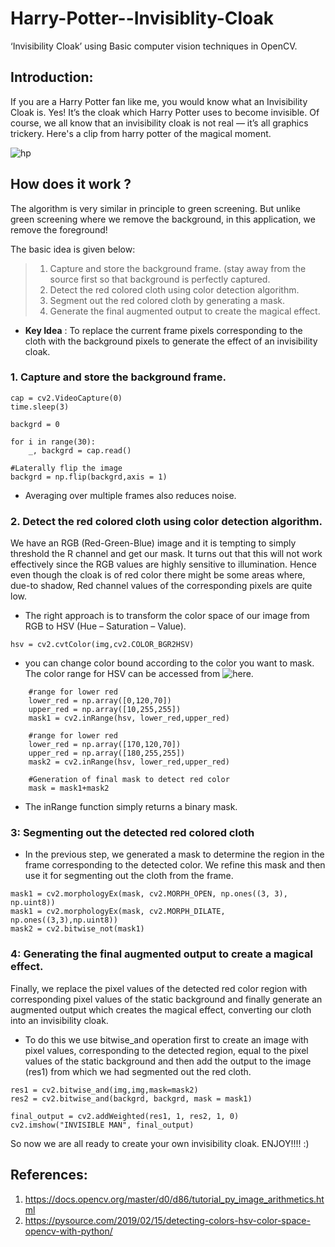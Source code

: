 # Harry-Potter--Invisiblity-Cloak
 ‘Invisibility Cloak’ using Basic computer vision techniques in OpenCV.
 
 
## Introduction:
If you are a Harry Potter fan like me, you would know what an Invisibility Cloak is. 
Yes! It’s the cloak which Harry Potter uses to become invisible. Of course, we all know that an invisibility cloak is not real — it’s all graphics trickery.
Here's a clip from harry potter of the magical moment.

![hp](https://github.com/PriyaJ28/Harry-Potter--Invisiblity-Cloak/blob/master/ezgif.com-video-to-gif.gif)

## How does it work ?
The algorithm is very similar in principle to green screening. But unlike green screening where we remove the background, in this application, we remove the foreground!

The basic idea is given below:

>1. Capture and store the background frame. (stay away from the source first so that background is perfectly captured.
>2. Detect the red colored cloth using color detection algorithm.
>3. Segment out the red colored cloth by generating a mask.
>4. Generate the final augmented output to create the magical effect.

* **Key Idea** : To replace the current frame pixels corresponding to the cloth with the background pixels to generate the effect of an invisibility cloak.

### 1. Capture and store the background frame.
```
cap = cv2.VideoCapture(0)
time.sleep(3)

backgrd = 0

for i in range(30):
    _, backgrd = cap.read()

#Laterally flip the image
backgrd = np.flip(backgrd,axis = 1)

```
* Averaging over multiple frames also reduces noise.

### 2. Detect the red colored cloth using color detection algorithm.
We have an RGB (Red-Green-Blue) image and it is tempting to simply threshold the R channel and get our mask. It turns out that this will not work effectively since the RGB values are highly sensitive to illumination. Hence even though the cloak is of red color there might be some areas where, due-to shadow, Red channel values of the corresponding pixels are quite low.

* The right approach is to transform the color space of our image from RGB to HSV (Hue – Saturation – Value).

```
hsv = cv2.cvtColor(img,cv2.COLOR_BGR2HSV)

```
* you can change color bound according to the color you want to mask. The color range for HSV can be accessed from ![here](http://colorizer.org/).

```
    #range for lower red
    lower_red = np.array([0,120,70])
    upper_red = np.array([10,255,255])
    mask1 = cv2.inRange(hsv, lower_red,upper_red)

    #range for lower red
    lower_red = np.array([170,120,70])
    upper_red = np.array([180,255,255])
    mask2 = cv2.inRange(hsv, lower_red,upper_red)

    #Generation of final mask to detect red color
    mask = mask1+mask2

```
* The inRange function simply returns a binary mask.

### 3: Segmenting out the detected red colored cloth

* In the previous step, we generated a mask to determine the region in the frame corresponding to the detected color. We refine this mask and then use it for segmenting out the cloth from the frame. 
```
mask1 = cv2.morphologyEx(mask, cv2.MORPH_OPEN, np.ones((3, 3), np.uint8)) 
mask1 = cv2.morphologyEx(mask, cv2.MORPH_DILATE, np.ones((3,3),np.uint8)) 
mask2 = cv2.bitwise_not(mask1) 

```
### 4: Generating the final augmented output to create a magical effect.

Finally, we replace the pixel values of the detected red color region with corresponding pixel values of the static background and finally generate an augmented output which creates the magical effect, converting our cloth into an invisibility cloak.

* To do this we use bitwise_and operation first to create an image with pixel values, corresponding to the detected region, equal to the pixel values of the static background and then add the output to the image (res1) from which we had segmented out the red cloth.

```
res1 = cv2.bitwise_and(img,img,mask=mask2)
res2 = cv2.bitwise_and(backgrd, backgrd, mask = mask1)

final_output = cv2.addWeighted(res1, 1, res2, 1, 0) 
cv2.imshow("INVISIBLE MAN", final_output) 
```

So now we are all ready to create your own invisibility cloak. ENJOY!!!! :)

## References:

1. https://docs.opencv.org/master/d0/d86/tutorial_py_image_arithmetics.html
2. https://pysource.com/2019/02/15/detecting-colors-hsv-color-space-opencv-with-python/






